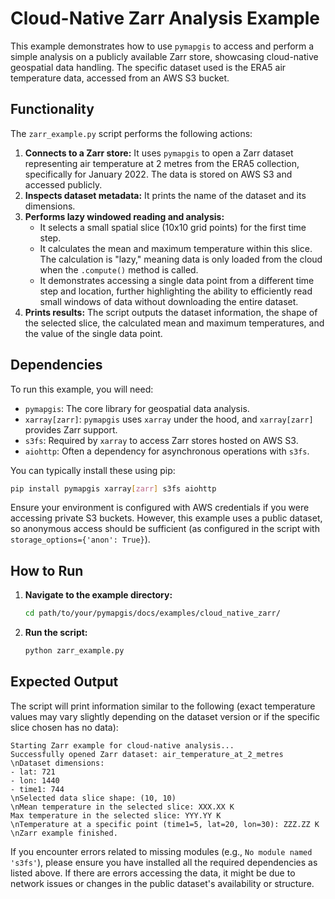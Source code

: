 # Cloud-Native Zarr Analysis Example

This example demonstrates how to use `pymapgis` to access and perform a simple analysis on a publicly available Zarr store, showcasing cloud-native geospatial data handling. The specific dataset used is the ERA5 air temperature data, accessed from an AWS S3 bucket.

## Functionality

The `zarr_example.py` script performs the following actions:

1.  **Connects to a Zarr store:** It uses `pymapgis` to open a Zarr dataset representing air temperature at 2 metres from the ERA5 collection, specifically for January 2022. The data is stored on AWS S3 and accessed publicly.
2.  **Inspects dataset metadata:** It prints the name of the dataset and its dimensions.
3.  **Performs lazy windowed reading and analysis:**
    *   It selects a small spatial slice (10x10 grid points) for the first time step.
    *   It calculates the mean and maximum temperature within this slice. The calculation is "lazy," meaning data is only loaded from the cloud when the `.compute()` method is called.
    *   It demonstrates accessing a single data point from a different time step and location, further highlighting the ability to efficiently read small windows of data without downloading the entire dataset.
4.  **Prints results:** The script outputs the dataset information, the shape of the selected slice, the calculated mean and maximum temperatures, and the value of the single data point.

## Dependencies

To run this example, you will need:

*   `pymapgis`: The core library for geospatial data analysis.
*   `xarray[zarr]`: `pymapgis` uses `xarray` under the hood, and `xarray[zarr]` provides Zarr support.
*   `s3fs`: Required by `xarray` to access Zarr stores hosted on AWS S3.
*   `aiohttp`: Often a dependency for asynchronous operations with `s3fs`.

You can typically install these using pip:

```bash
pip install pymapgis xarray[zarr] s3fs aiohttp
```

Ensure your environment is configured with AWS credentials if you were accessing private S3 buckets. However, this example uses a public dataset, so anonymous access should be sufficient (as configured in the script with `storage_options={'anon': True}`).

## How to Run

1.  **Navigate to the example directory:**
    ```bash
    cd path/to/your/pymapgis/docs/examples/cloud_native_zarr/
    ```
2.  **Run the script:**
    ```bash
    python zarr_example.py
    ```

## Expected Output

The script will print information similar to the following (exact temperature values may vary slightly depending on the dataset version or if the specific slice chosen has no data):

```
Starting Zarr example for cloud-native analysis...
Successfully opened Zarr dataset: air_temperature_at_2_metres
\nDataset dimensions:
- lat: 721
- lon: 1440
- time1: 744
\nSelected data slice shape: (10, 10)
\nMean temperature in the selected slice: XXX.XX K
Max temperature in the selected slice: YYY.YY K
\nTemperature at a specific point (time1=5, lat=20, lon=30): ZZZ.ZZ K
\nZarr example finished.
```

If you encounter errors related to missing modules (e.g., `No module named 's3fs'`), please ensure you have installed all the required dependencies as listed above. If there are errors accessing the data, it might be due to network issues or changes in the public dataset's availability or structure.
